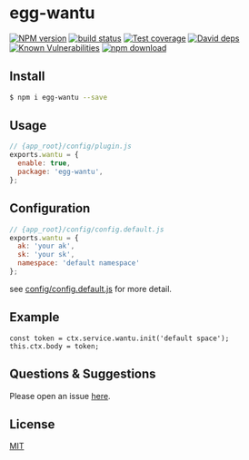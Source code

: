 # egg-wantu

[![NPM version][npm-image]][npm-url]
[![build status][travis-image]][travis-url]
[![Test coverage][codecov-image]][codecov-url]
[![David deps][david-image]][david-url]
[![Known Vulnerabilities][snyk-image]][snyk-url]
[![npm download][download-image]][download-url]

[npm-image]: https://img.shields.io/npm/v/egg-wantu.svg?style=flat-square
[npm-url]: https://npmjs.org/package/egg-wantu
[travis-image]: https://img.shields.io/travis/eggjs/egg-wantu.svg?style=flat-square
[travis-url]: https://travis-ci.org/eggjs/egg-wantu
[codecov-image]: https://img.shields.io/codecov/c/github/eggjs/egg-wantu.svg?style=flat-square
[codecov-url]: https://codecov.io/github/eggjs/egg-wantu?branch=master
[david-image]: https://img.shields.io/david/eggjs/egg-wantu.svg?style=flat-square
[david-url]: https://david-dm.org/eggjs/egg-wantu
[snyk-image]: https://snyk.io/test/npm/egg-wantu/badge.svg?style=flat-square
[snyk-url]: https://snyk.io/test/npm/egg-wantu
[download-image]: https://img.shields.io/npm/dm/egg-wantu.svg?style=flat-square
[download-url]: https://npmjs.org/package/egg-wantu

<!--
Description here.
-->

## Install

```bash
$ npm i egg-wantu --save
```

## Usage

```js
// {app_root}/config/plugin.js
exports.wantu = {
  enable: true,
  package: 'egg-wantu',
};
```

## Configuration

```js
// {app_root}/config/config.default.js
exports.wantu = {
  ak: 'your ak',
  sk: 'your sk',
  namespace: 'default namespace'
};
```

see [config/config.default.js](config/config.default.js) for more detail.

## Example

<!-- example here -->
```es6
const token = ctx.service.wantu.init('default space');
this.ctx.body = token;
```

## Questions & Suggestions

Please open an issue [here](https://github.com/eggjs/egg/issues).

## License

[MIT](LICENSE)
